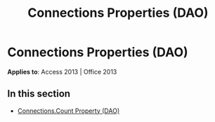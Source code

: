 ﻿---
title: Connections Properties (DAO)
TOCTitle: Properties
ms:assetid: 6307670c-a363-46e2-9bad-507ae6838d03
ms:mtpsurl: https://msdn.microsoft.com/library/Dn142231(v=office.15)
ms:contentKeyID: 52072709
ms.date: 09/18/2015
mtps_version: v=office.15
---

# Connections Properties (DAO)


**Applies to**: Access 2013 | Office 2013

## In this section

  - [Connections.Count Property (DAO)](connections-count-property-dao.md)

